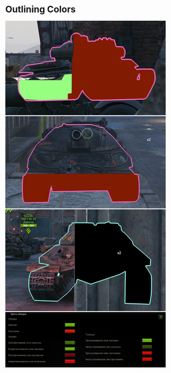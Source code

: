 # Outlining Colors

<p align="center">
  <img src="./assets/1.png" alt="Screenshot 1"/>
  <img src="./assets/2.png" alt="Screenshot 2"/>
  <img src="./assets/3.png" alt="Screenshot 3"/>
  <img src="./assets/4.png" alt="Screenshot 4"/>
</p>